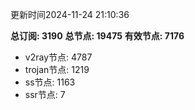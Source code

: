 更新时间2024-11-24 21:10:36

**总订阅: 3190**
**总节点: 19475**
**有效节点: 7176**
- v2ray节点: 4787
- trojan节点: 1219
- ss节点: 1163
- ssr节点: 7
